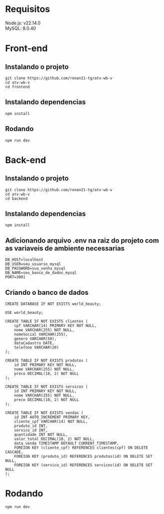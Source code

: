 # Requisitos

Node.js: v22.14.0 <br>
MySQL:  8.0.40

# Front-end

## Instalando o projeto

    git clone https://github.com/renan21-tg/atv-wb-v
    cd atv-wb-v
    cd frontend

## Instalando dependencias

    npm install

## Rodando

    npm run dev


# Back-end

## Instalando o projeto

    git clone https://github.com/renan21-tg/atv-wb-v
    cd atv-wb-v
    cd backend

## Instalando dependencias

    npm install

## Adicionando arquivo .env na raiz do projeto com as variaveis de ambiente necessarias

    DB_HOST=localhost
    DB_USER=seu_usuario_mysql
    DB_PASSWORD=sua_senha_mysql
    DB_NAME=seu_banco_de_dados_mysql
    PORT=3001

## Criando o banco de dados


    CREATE DATABASE IF NOT EXISTS world_beauty;
    
    USE world_beauty;
    
    CREATE TABLE IF NOT EXISTS clientes (
        cpf VARCHAR(14) PRIMARY KEY NOT NULL,
        nome VARCHAR(255) NOT NULL,
        nomeSocial VARCHAR(255),
        genero VARCHAR(50),
        dataCadastro DATE,
        telefone VARCHAR(20)
    );
    
    CREATE TABLE IF NOT EXISTS produtos (
        id INT PRIMARY KEY NOT NULL,
        nome VARCHAR(255) NOT NULL,
        preco DECIMAL(10, 2) NOT NULL
    );
    
    CREATE TABLE IF NOT EXISTS servicos (
        id INT PRIMARY KEY NOT NULL,
        nome VARCHAR(255) NOT NULL,
        preco DECIMAL(10, 2) NOT NULL
    );
    
    CREATE TABLE IF NOT EXISTS vendas (
        id INT AUTO_INCREMENT PRIMARY KEY,
        cliente_cpf VARCHAR(14) NOT NULL,
        produto_id INT,
        servico_id INT,
        quantidade INT NOT NULL,
        valor_total DECIMAL(10, 2) NOT NULL,
        data_venda TIMESTAMP DEFAULT CURRENT_TIMESTAMP,
        FOREIGN KEY (cliente_cpf) REFERENCES clientes(cpf) ON DELETE CASCADE,
        FOREIGN KEY (produto_id) REFERENCES produtos(id) ON DELETE SET NULL,
        FOREIGN KEY (servico_id) REFERENCES servicos(id) ON DELETE SET NULL
    );

# Rodando

    npm run dev
